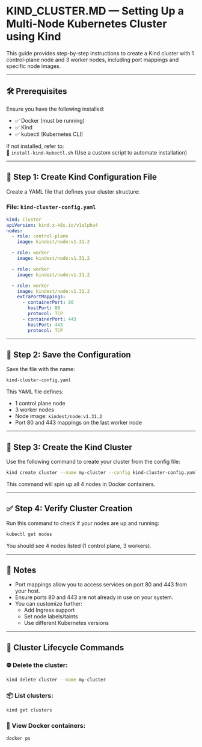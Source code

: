 # KIND_CLUSTER.MD — Setting Up a Multi-Node Kubernetes Cluster using Kind

This guide provides step-by-step instructions to create a Kind cluster with 1 control-plane node and 3 worker nodes, including port mappings and specific node images.

---

## 🛠️ Prerequisites

Ensure you have the following installed:

- ✅ Docker (must be running)
- ✅ Kind
- ✅ kubectl (Kubernetes CLI)

If not installed, refer to:  
🔗 `install-kind-kubectl.sh` (Use a custom script to automate installation)

---

## 📝 Step 1: Create Kind Configuration File

Create a YAML file that defines your cluster structure:

### File: `kind-cluster-config.yaml`

```yaml
kind: Cluster
apiVersion: kind.x-k8s.io/v1alpha4
nodes:
  - role: control-plane
    image: kindest/node:v1.31.2

  - role: worker
    image: kindest/node:v1.31.2

  - role: worker
    image: kindest/node:v1.31.2

  - role: worker
    image: kindest/node:v1.31.2
    extraPortMappings:
      - containerPort: 80
        hostPort: 80
        protocol: TCP
      - containerPort: 443
        hostPort: 443
        protocol: TCP
```

---

## 📂 Step 2: Save the Configuration

Save the file with the name:

```bash
kind-cluster-config.yaml
```

This YAML file defines:

- 1 control plane node
- 3 worker nodes
- Node image: `kindest/node:v1.31.2`
- Port 80 and 443 mappings on the last worker node

---

## 🚀 Step 3: Create the Kind Cluster

Use the following command to create your cluster from the config file:

```bash
kind create cluster --name my-cluster --config kind-cluster-config.yaml
```

This command will spin up all 4 nodes in Docker containers.

---

## ✅ Step 4: Verify Cluster Creation

Run this command to check if your nodes are up and running:

```bash
kubectl get nodes
```

You should see 4 nodes listed (1 control plane, 3 workers).

---

## 📌 Notes

- Port mappings allow you to access services on port 80 and 443 from your host.
- Ensure ports 80 and 443 are not already in use on your system.
- You can customize further:
  - Add Ingress support
  - Set node labels/taints
  - Use different Kubernetes versions

---

## 🔄 Cluster Lifecycle Commands

### ⛔ Delete the cluster:
```bash
kind delete cluster --name my-cluster
```

### 📦 List clusters:
```bash
kind get clusters
```

### 🐳 View Docker containers:
```bash
docker ps
```